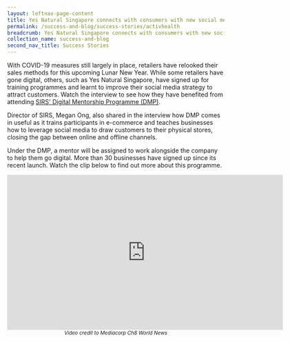 ```yaml
---
layout: leftnav-page-content
title: Yes Natural Singapore connects with consumers with new social media strategy
permalink: /success-and-blog/success-stories/activhealth
breadcrumb: Yes Natural Singapore connects with consumers with new social media strategy
collection_name: success-and-blog
second_nav_title: Success Stories
---
```


<p>With COVID-19 measures still largely in place, retailers have relooked their sales methods for this upcoming Lunar New Year. While some retailers have gone digital, others, such as Yes Natural Singapore, have signed up for training programmes and learnt to improve their social media strategy to attract customers. Watch the interview to see how they have benefited from attending <a href="/digital-programmes/digital-mentorship-programme">SIRS' Digital Mentorship Programme (DMP)</a>.</p>

<p>Director of SIRS, Megan Ong, also shared in the interview how DMP comes in useful as it trains participants in e-commerce and teaches businesses how to leverage social media to draw customers to their physical stores, closing the gap between online and offline channels.</p>

<p>Under the DMP, a mentor will be assigned to work alongside the company to help them go digital. More than 30 businesses have signed up since its recent launch. Watch the clip below to find out more about this programme.</p>

<center><iframe src="https://player.vimeo.com/video/530191988" width="640" height="360" frameborder="0" allow="autoplay; fullscreen; picture-in-picture" allowfullscreen></iframe></center>
<center><small><i>Video credit to Mediacorp Ch8 World News</i></small></center>
